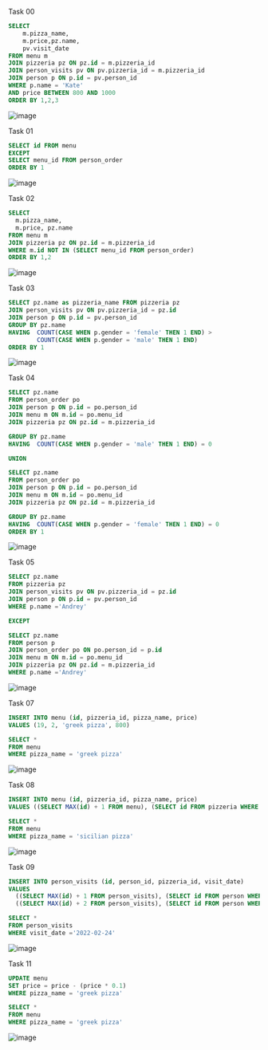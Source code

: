 Task 00

```sql
SELECT 
	m.pizza_name, 
	m.price,pz.name, 
	pv.visit_date 
FROM menu m
JOIN pizzeria pz ON pz.id = m.pizzeria_id
JOIN person_visits pv ON pv.pizzeria_id = m.pizzeria_id
JOIN person p ON p.id = pv.person_id
WHERE p.name = 'Kate' 
AND price BETWEEN 800 AND 1000
ORDER BY 1,2,3
```
![image](https://github.com/alina29038/annalyze/assets/102412830/b1975ec7-d249-4f1c-90a7-99766c38274b)

Task 01

```sql
SELECT id FROM menu
EXCEPT
SELECT menu_id FROM person_order
ORDER BY 1
```
![image](https://github.com/alina29038/annalyze/assets/102412830/cb7524e9-f775-4e6d-b97a-fbb8eb31fe08)

Task 02

```sql
SELECT
  m.pizza_name,
  m.price, pz.name
FROM menu m
JOIN pizzeria pz ON pz.id = m.pizzeria_id
WHERE m.id NOT IN (SELECT menu_id FROM person_order)
ORDER BY 1,2
```
![image](https://github.com/alina29038/annalyze/assets/102412830/44980d0f-b8a1-453c-8d7d-db9a571c3a35)

Task 03

```sql
SELECT pz.name as pizzeria_name FROM pizzeria pz
JOIN person_visits pv ON pv.pizzeria_id = pz.id
JOIN person p ON p.id = pv.person_id
GROUP BY pz.name
HAVING 	COUNT(CASE WHEN p.gender = 'female' THEN 1 END) > 
		COUNT(CASE WHEN p.gender = 'male' THEN 1 END)
ORDER BY 1
```
![image](https://github.com/alina29038/annalyze/assets/102412830/d419a2c0-c2fb-4a45-af6f-571a7058d097)

Task 04

```sql
SELECT pz.name 
FROM person_order po
JOIN person p ON p.id = po.person_id
JOIN menu m ON m.id = po.menu_id
JOIN pizzeria pz ON pz.id = m.pizzeria_id

GROUP BY pz.name
HAVING 	COUNT(CASE WHEN p.gender = 'male' THEN 1 END) = 0

UNION

SELECT pz.name 
FROM person_order po
JOIN person p ON p.id = po.person_id
JOIN menu m ON m.id = po.menu_id
JOIN pizzeria pz ON pz.id = m.pizzeria_id

GROUP BY pz.name
HAVING 	COUNT(CASE WHEN p.gender = 'female' THEN 1 END) = 0
ORDER BY 1
```
![image](https://github.com/alina29038/annalyze/assets/102412830/4414d7d1-903a-41e2-8388-3d6cb61210f6)

Task 05
```sql
SELECT pz.name 
FROM pizzeria pz
JOIN person_visits pv ON pv.pizzeria_id = pz.id
JOIN person p ON p.id = pv.person_id
WHERE p.name ='Andrey'

EXCEPT 

SELECT pz.name 
FROM person p
JOIN person_order po ON po.person_id = p.id
JOIN menu m ON m.id = po.menu_id
JOIN pizzeria pz ON pz.id = m.pizzeria_id
WHERE p.name ='Andrey'
```
![image](https://github.com/alina29038/annalyze/assets/102412830/76100cf7-6b1c-465a-a611-3e45c71a02c6)

Task 07
```sql
INSERT INTO menu (id, pizzeria_id, pizza_name, price)
VALUES (19, 2, 'greek pizza', 800)
```
```sql
SELECT * 
FROM menu
WHERE pizza_name = 'greek pizza'
```
![image](https://github.com/alina29038/annalyze/assets/102412830/8a609d32-1eb9-416e-9c87-929cf5569e14)

Task 08
```sql
INSERT INTO menu (id, pizzeria_id, pizza_name, price)
VALUES ((SELECT MAX(id) + 1 FROM menu), (SELECT id FROM pizzeria WHERE name = 'Dominos'), 'sicilian pizza', 900)
```
```sql
SELECT *
FROM menu
WHERE pizza_name = 'sicilian pizza'
```
![image](https://github.com/alina29038/annalyze/assets/102412830/c9636e0d-92a4-4eb6-990e-9334e7d33b56)

Task 09
```sql
INSERT INTO person_visits (id, person_id, pizzeria_id, visit_date)
VALUES
  ((SELECT MAX(id) + 1 FROM person_visits), (SELECT id FROM person WHERE name = 'Denis'), (SELECT id FROM pizzeria WHERE name = 'Dominos'), '2022-02-24'),
  ((SELECT MAX(id) + 2 FROM person_visits), (SELECT id FROM person WHERE name = 'Irina'), (SELECT id FROM pizzeria WHERE name = 'Dominos'), '2022-02-24');
```

```sql
SELECT * 
FROM person_visits
WHERE visit_date ='2022-02-24'
```
![image](https://github.com/alina29038/annalyze/assets/102412830/ea31cfe9-f9bd-4a95-aa9c-ac1b5cc7821b)

Task 11
```sql
UPDATE menu
SET price = price - (price * 0.1)
WHERE pizza_name = 'greek pizza'
```
```sql
SELECT * 
FROM menu
WHERE pizza_name = 'greek pizza'
```
![image](https://github.com/alina29038/annalyze/assets/102412830/ba0c5bc2-525b-4eac-b2a9-e80db5513e77)



